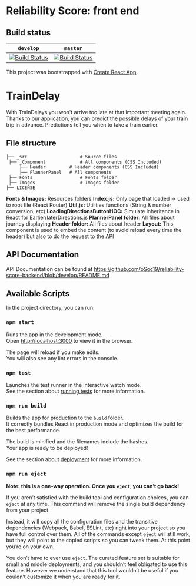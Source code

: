 # Reliability Score: front end

## Build status

| `develop` | `master` |
| --------- | -------- |
| [![Build Status](https://travis-ci.org/oSoc19/reliability-score-frontend.svg?branch=develop)](https://travis-ci.org/oSoc19/reliability-score-frontend) | [![Build Status](https://travis-ci.org/oSoc19/reliability-score-frontend.svg?branch=master)](https://travis-ci.org/oSoc19/reliability-score-frontend) |



This project was bootstrapped with [Create React App](https://github.com/facebook/create-react-app).

# TrainDelay

With TrainDelays you won't arrive too late at that important meeting again. Thanks to our application, you can predict the possible delays of your train trip in advance. Predictions tell you when to take a train earlier.

## File structure

	├── _src                    # Source files
	 ├── _Component             # All components (CSS Included)
		 ├── Header         # Header components (CSS Included)
		 ├── PlannerPanel   # All components
	 ├── Fonts                  # Fonts folder
	 ├── Images                 # Images folder
    ├── LICENSE

**Fonts & Images:** Resources folders
**Index.js:** Only page that loaded → used to root file (React Router)
**Util.js:** Utilities functions (String & number conversion, etc)
**LoadingDirectionsButtonHOC:** Simulate inheritance in React for Earlier/laterDirections.js
**PlannerPanel folder:** All files about journey displaying
**Header folder:** All files about header
**Layout:** This component is used to embed the content (to avoid reload every time the header) but also to do the request to the API

## API Documentation
API Documentation can be found at https://github.com/oSoc19/reliability-score-backend/blob/develop/README.md

## Available Scripts

In the project directory, you can run:

### `npm start`

Runs the app in the development mode.<br>
Open [http://localhost:3000](http://localhost:3000) to view it in the browser.

The page will reload if you make edits.<br>
You will also see any lint errors in the console.

### `npm test`

Launches the test runner in the interactive watch mode.<br>
See the section about [running tests](https://facebook.github.io/create-react-app/docs/running-tests) for more information.

### `npm run build`

Builds the app for production to the `build` folder.<br>
It correctly bundles React in production mode and optimizes the build for the best performance.

The build is minified and the filenames include the hashes.<br>
Your app is ready to be deployed!

See the section about [deployment](https://facebook.github.io/create-react-app/docs/deployment) for more information.

### `npm run eject`

**Note: this is a one-way operation. Once you `eject`, you can’t go back!**

If you aren’t satisfied with the build tool and configuration choices, you can `eject` at any time. This command will remove the single build dependency from your project.

Instead, it will copy all the configuration files and the transitive dependencies (Webpack, Babel, ESLint, etc) right into your project so you have full control over them. All of the commands except `eject` will still work, but they will point to the copied scripts so you can tweak them. At this point you’re on your own.

You don’t have to ever use `eject`. The curated feature set is suitable for small and middle deployments, and you shouldn’t feel obligated to use this feature. However we understand that this tool wouldn’t be useful if you couldn’t customize it when you are ready for it.
